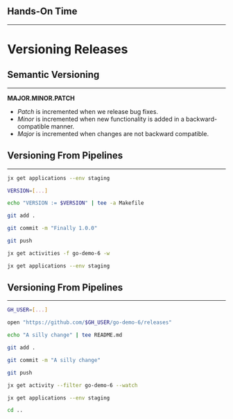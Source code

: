 ## Hands-On Time

---

# Versioning Releases


## Semantic Versioning

---

**MAJOR.MINOR.PATCH**

* *Patch* is incremented when we release bug fixes.
* *Minor* is incremented when new functionality is added in a backward-compatible manner.
* *Major* is incremented when changes are not backward compatible.


## Versioning From Pipelines

---

```bash
jx get applications --env staging

VERSION=[...]

echo "VERSION := $VERSION" | tee -a Makefile

git add . 

git commit -m "Finally 1.0.0"

git push

jx get activities -f go-demo-6 -w

jx get applications --env staging
```


## Versioning From Pipelines

---

```bash
GH_USER=[...]

open "https://github.com/$GH_USER/go-demo-6/releases"

echo "A silly change" | tee README.md

git add .

git commit -m "A silly change"

git push

jx get activity --filter go-demo-6 --watch

jx get applications --env staging

cd ..
```
